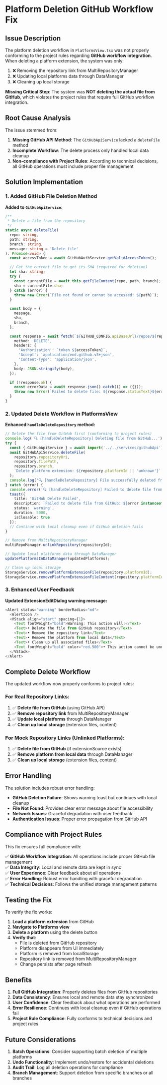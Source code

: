 # Platform Deletion GitHub Workflow Fix

## Issue Description

The platform deletion workflow in `PlatformsView.tsx` was not properly conforming to the project rules regarding **GitHub workflow integration**. When deleting a platform extension, the system was only:

1. ❌ Removing the repository link from MultiRepositoryManager
2. ❌ Updating local platforms data through DataManager  
3. ❌ Cleaning up local storage

**Missing Critical Step**: The system was **NOT deleting the actual file from GitHub**, which violates the project rules that require full GitHub workflow integration.

## Root Cause Analysis

The issue stemmed from:

1. **Missing GitHub API Method**: The `GitHubApiService` lacked a `deleteFile` method
2. **Incomplete Workflow**: The delete process only handled local data cleanup
3. **Non-compliance with Project Rules**: According to technical decisions, all GitHub operations must include proper file management

## Solution Implementation

### 1. Added GitHub File Deletion Method

**Added to `GitHubApiService`:**
```typescript
/**
 * Delete a file from the repository
 */
static async deleteFile(
  repo: string,
  path: string,
  branch: string,
  message: string = 'Delete file'
): Promise<void> {
  const accessToken = await GitHubAuthService.getValidAccessToken();

  // Get the current file to get its SHA (required for deletion)
  let sha: string;
  try {
    const currentFile = await this.getFileContent(repo, path, branch);
    sha = currentFile.sha;
  } catch (error) {
    throw new Error(`File not found or cannot be accessed: ${path}`);
  }

  const body = {
    message,
    sha,
    branch,
  };

  const response = await fetch(`${GITHUB_CONFIG.apiBaseUrl}/repos/${repo}/contents/${path}`, {
    method: 'DELETE',
    headers: {
      'Authorization': `token ${accessToken}`,
      'Accept': 'application/vnd.github.v3+json',
      'Content-Type': 'application/json',
    },
    body: JSON.stringify(body),
  });

  if (!response.ok) {
    const errorData = await response.json().catch(() => ({}));
    throw new Error(`Failed to delete file: ${response.statusText}${errorData.message ? ` - ${errorData.message}` : ''}`);
  }
}
```

### 2. Updated Delete Workflow in PlatformsView

**Enhanced `handleDeleteRepository` method:**

```typescript
// Delete the file from GitHub first (conforming to project rules)
console.log('🔍 [handleDeleteRepository] Deleting file from GitHub...');
try {
  const { GitHubApiService } = await import('../../services/githubApi');
  await GitHubApiService.deleteFile(
    repository.repositoryUri,
    repository.filePath,
    repository.branch,
    `Delete platform extension: ${repository.platformId || 'unknown'}`
  );
  console.log('🔍 [handleDeleteRepository] File successfully deleted from GitHub');
} catch (error) {
  console.error('🔍 [handleDeleteRepository] Failed to delete file from GitHub:', error);
  toast({
    title: 'GitHub Delete Failed',
    description: `Failed to delete file from GitHub: ${error instanceof Error ? error.message : 'Unknown error'}. The local data will still be removed.`,
    status: 'warning',
    duration: 5000,
    isClosable: true
  });
  // Continue with local cleanup even if GitHub deletion fails
}

// Remove from MultiRepositoryManager
multiRepoManager.unlinkRepository(repositoryId);

// Update local platforms data through DataManager
updatePlatformsInDataManager(updatedPlatforms);

// Clean up local storage
StorageService.removePlatformExtensionFile(repository.platformId);
StorageService.removePlatformExtensionFileContent(repository.platformId);
```

### 3. Enhanced User Feedback

**Updated ExtensionEditDialog warning message:**
```typescript
<Alert status="warning" borderRadius="md">
  <AlertIcon />
  <VStack align="start" spacing={1}>
    <Text fontWeight="bold">Warning: This action will:</Text>
    <Text>• Delete the file from GitHub repository</Text>
    <Text>• Remove the repository link</Text>
    <Text>• Remove the platform from local data</Text>
    <Text>• Clean up all associated files</Text>
    <Text fontWeight="bold" color="red.500">• This action cannot be undone</Text>
  </VStack>
</Alert>
```

## Complete Delete Workflow

The updated workflow now properly conforms to project rules:

### For Real Repository Links:
1. ✅ **Delete file from GitHub** (using GitHub API)
2. ✅ **Remove repository link** from MultiRepositoryManager
3. ✅ **Update local platforms** through DataManager
4. ✅ **Clean up local storage** (extension files, content)

### For Mock Repository Links (Unlinked Platforms):
1. ✅ **Delete file from GitHub** (if extensionSource exists)
2. ✅ **Remove platform from local data** through DataManager
3. ✅ **Clean up local storage** (extension files, content)

## Error Handling

The solution includes robust error handling:

- **GitHub Deletion Failure**: Shows warning toast but continues with local cleanup
- **File Not Found**: Provides clear error message about file accessibility
- **Network Issues**: Graceful degradation with user feedback
- **Authentication Issues**: Proper error propagation from GitHub API

## Compliance with Project Rules

This fix ensures full compliance with:

✅ **GitHub Workflow Integration**: All operations include proper GitHub file management  
✅ **Data Integrity**: Local and remote data are kept in sync  
✅ **User Experience**: Clear feedback about all operations  
✅ **Error Handling**: Robust error handling with graceful degradation  
✅ **Technical Decisions**: Follows the unified storage management patterns  

## Testing the Fix

To verify the fix works:

1. **Load a platform extension** from GitHub
2. **Navigate to Platforms view**
3. **Delete a platform** using the delete button
4. **Verify that**:
   - File is deleted from GitHub repository
   - Platform disappears from UI immediately
   - Platform is removed from localStorage
   - Repository link is removed from MultiRepositoryManager
   - Change persists after page refresh

## Benefits

1. **Full GitHub Integration**: Properly deletes files from GitHub repositories
2. **Data Consistency**: Ensures local and remote data stay synchronized
3. **User Confidence**: Clear feedback about what operations are performed
4. **Error Resilience**: Continues with local cleanup even if GitHub operations fail
5. **Project Rule Compliance**: Fully conforms to technical decisions and project rules

## Future Considerations

1. **Batch Operations**: Consider supporting batch deletion of multiple platforms
2. **Undo Functionality**: Implement undo/restore for accidental deletions
3. **Audit Trail**: Log all deletion operations for compliance
4. **Branch Management**: Support deletion from specific branches or all branches 